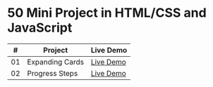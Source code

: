 # 50 Mini Project in  HTML/CSS and JavaScript



|  #  | Project                                                                                                                     | Live Demo                                                                         |
| :-: | --------------------------------------------------------------------------------------------------------------------------- | --------------------------------------------------------------------------------- |
| 01  | Expanding Cards                          | [Live Demo](https://shrutikashish.github.io/50-Mini-Project-on-HTML-CSS-JS/Project%201%20Expanding%20Cards/index.html)
| 02  | Progress Steps	                          | [Live Demo](https://shrutikashish.github.io/50-Mini-Project-on-HTML-CSS-JS/Project%202%20Progress%20Steps/index.html)       